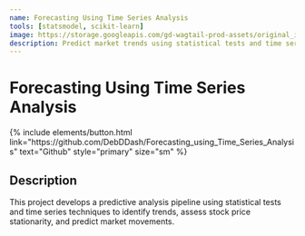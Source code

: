 ```yaml
---
name: Forecasting Using Time Series Analysis 
tools: [statsmodel, scikit-learn]
image: https://storage.googleapis.com/gd-wagtail-prod-assets/original_images/material_design_awards_inline_002.jpg
description: Predict market trends using statistical tests and time series analysis
---
```


# Forecasting Using Time Series Analysis 
<p class="text-center">
{% include elements/button.html link="https://github.com/DebDDash/Forecasting_using_Time_Series_Analysis" text="Github" style="primary" size="sm" %}
</p>

## Description
This project develops a predictive analysis pipeline using statistical tests and time series techniques to identify trends, assess stock price stationarity, and predict market movements.
